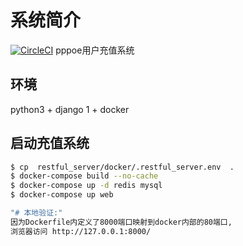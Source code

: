 # 系统简介

[![CircleCI](https://circleci.com/gh/zeroleo12345/restful_server.svg?style=svg)](https://circleci.com/gh/zeroleo12345/restful_server)
pppoe用户充值系统

## 环境
python3 + django 1 + docker

## 启动充值系统

```bash
$ cp  restful_server/docker/.restful_server.env  .
$ docker-compose build --no-cache
$ docker-compose up -d redis mysql
$ docker-compose up web

"# 本地验证:"
因为Dockerfile内定义了8000端口映射到docker内部的80端口,
浏览器访问 http://127.0.0.1:8000/
